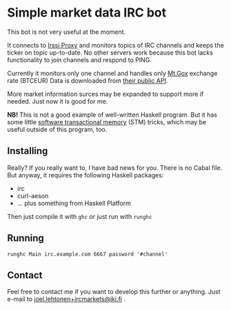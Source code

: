<!-- -*- mode: markdown; coding: utf-8 -*- -->

# Simple market data IRC bot

This bot is not very useful at the moment.

It connects to [Irssi Proxy](http://www.irssi.org/documentation/proxy)
and monitors topics of IRC channels and keeps the ticker on topic
up-to-date. No other servers work because this bot lacks functionality
to join channels and respond to PING.

Currently it monitors only one channel and handles only
[Mt.Gox](https://mtgox.com/) exchange rate (BTCEUR) Data is downloaded
from [their public API](http://data.mtgox.com/api/1/BTCEUR/ticker).

More market information surces may be expanded to support more if
needed. Just now it is good for me.

**NB!** This is not a good example of well-written Haskell
program. But it has some little
[software transactional memory](http://www.haskell.org/haskellwiki/Software_transactional_memory)
(STM) tricks, which may be useful outside of this program, too.

## Installing

Really? If you really want to, I have bad news for you. There is no Cabal file.
But anyway, it requires the following Haskell packages:

- irc
- curl-aeson
- ... plus something from Haskell Platform

Then just compile it with `ghc` or just run with `runghc`

## Running

    runghc Main irc.example.com 6667 password '#channel'

## Contact

Feel free to contact me if you want to develop this further or
anything. Just e-mail to joel.lehtonen+ircmarkets@iki.fi .
